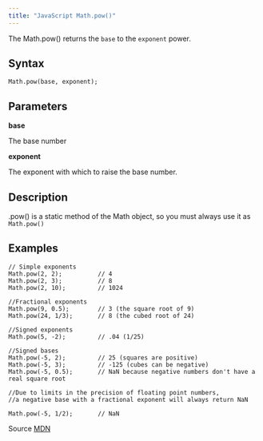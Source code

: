 ```yaml
---
title: "JavaScript Math.pow()"
---
```


The Math.pow() returns the `base` to the `exponent` power.

## Syntax

    Math.pow(base, exponent);

## Parameters

**base**

The base number

**exponent**

The exponent with which to raise the base number.

## Description

.pow() is a static method of the Math object, so you must always use it as `Math.pow()`

## Examples

    // Simple exponents
    Math.pow(2, 2);          // 4
    Math.pow(2, 3);          // 8
    Math.pow(2, 10);         // 1024

    //Fractional exponents
    Math.pow(9, 0.5);        // 3 (the square root of 9)
    Math.pow(24, 1/3);       // 8 (the cubed root of 24)

    //Signed exponents
    Math.pow(5, -2);         // .04 (1/25)

    //Signed bases
    Math.pow(-5, 2);         // 25 (squares are positive)
    Math.pow(-5, 3);         // -125 (cubes can be negative)
    Math.pow(-5, 0.5);       // NaN because negative numbers don't have a real square root

    //Due to limits in the precision of floating point numbers, 
    //a negative base with a fractional exponent will always return NaN

    Math.pow(-5, 1/2);       // NaN

Source [MDN](https://developer.mozilla.org/en-US/docs/Web/JavaScript/Reference/Global_Objects/Math/pow)
